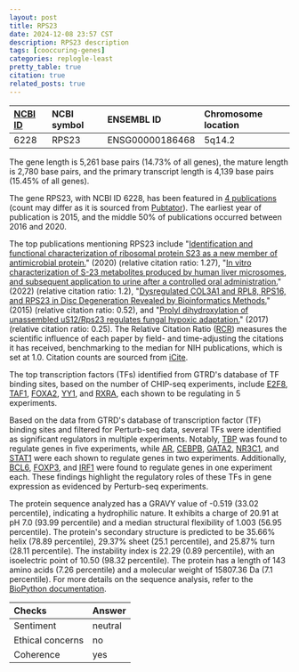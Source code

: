 ```yaml
---
layout: post
title: RPS23
date: 2024-12-08 23:57 CST
description: RPS23 description
tags: [cooccuring-genes]
categories: replogle-least
pretty_table: true
citation: true
related_posts: true
---
```




| [NCBI ID](https://www.ncbi.nlm.nih.gov/gene/6228) | NCBI symbol | ENSEMBL ID | Chromosome location |
| :-------- | :------- | :-------- | :------- |
| 6228  | RPS23 | ENSG00000186468 | 5q14.2 |



The gene length is 5,261 base pairs (14.73% of all genes), the mature length is 2,780 base pairs, and the primary transcript length is 4,139 base pairs (15.45% of all genes).


The gene RPS23, with NCBI ID 6228, has been featured in [4 publications](https://pubmed.ncbi.nlm.nih.gov/?term=%22RPS23%22) (count may differ as it is sourced from [Pubtator](https://academic.oup.com/nar/article/47/W1/W587/5494727)). The earliest year of publication is 2015, and the middle 50% of publications occurred between 2016 and 2020.


The top publications mentioning RPS23 include "[Identification and functional characterization of ribosomal protein S23 as a new member of antimicrobial protein.](https://pubmed.ncbi.nlm.nih.gov/32423862)" (2020) (relative citation ratio: 1.27), "[In vitro characterization of S-23 metabolites produced by human liver microsomes, and subsequent application to urine after a controlled oral administration.](https://pubmed.ncbi.nlm.nih.gov/35182830)" (2022) (relative citation ratio: 1.2), "[Dysregulated COL3A1 and RPL8, RPS16, and RPS23 in Disc Degeneration Revealed by Bioinformatics Methods.](https://pubmed.ncbi.nlm.nih.gov/25893343)" (2015) (relative citation ratio: 0.52), and "[Prolyl dihydroxylation of unassembled uS12/Rps23 regulates fungal hypoxic adaptation.](https://pubmed.ncbi.nlm.nih.gov/29083304)" (2017) (relative citation ratio: 0.25). The Relative Citation Ratio ([RCR](https://journals.plos.org/plosbiology/article?id=10.1371/journal.pbio.1002541)) measures the scientific influence of each paper by field- and time-adjusting the citations it has received, benchmarking to the median for NIH publications, which is set at 1.0. Citation counts are sourced from [iCite](https://icite.od.nih.gov).





The top transcription factors (TFs) identified from GTRD's database of TF binding sites, based on the number of CHIP-seq experiments, include [E2F8](https://www.ncbi.nlm.nih.gov/gene/79733), [TAF1](https://www.ncbi.nlm.nih.gov/gene/6872), [FOXA2](https://www.ncbi.nlm.nih.gov/gene/3170), [YY1](https://www.ncbi.nlm.nih.gov/gene/7528), and [RXRA](https://www.ncbi.nlm.nih.gov/gene/6256), each shown to be regulating in 5 experiments.


Based on the data from GTRD's database of transcription factor (TF) binding sites and filtered for Perturb-seq data, several TFs were identified as significant regulators in multiple experiments. Notably, [TBP](https://www.ncbi.nlm.nih.gov/gene/6872) was found to regulate genes in five experiments, while [AR](https://www.ncbi.nlm.nih.gov/gene/367), [CEBPB](https://www.ncbi.nlm.nih.gov/gene/1054), [GATA2](https://www.ncbi.nlm.nih.gov/gene/2623), [NR3C1](https://www.ncbi.nlm.nih.gov/gene/2908), and [STAT1](https://www.ncbi.nlm.nih.gov/gene/6772) were each shown to regulate genes in two experiments. Additionally, [BCL6](https://www.ncbi.nlm.nih.gov/gene/608), [FOXP3](https://www.ncbi.nlm.nih.gov/gene/5094), and [IRF1](https://www.ncbi.nlm.nih.gov/gene/3802) were found to regulate genes in one experiment each. These findings highlight the regulatory roles of these TFs in gene expression as evidenced by Perturb-seq experiments.








The protein sequence analyzed has a GRAVY value of -0.519 (33.02 percentile), indicating a hydrophilic nature. It exhibits a charge of 20.91 at pH 7.0 (93.99 percentile) and a median structural flexibility of 1.003 (56.95 percentile). The protein's secondary structure is predicted to be 35.66% helix (78.89 percentile), 29.37% sheet (25.1 percentile), and 25.87% turn (28.11 percentile). The instability index is 22.29 (0.89 percentile), with an isoelectric point of 10.50 (98.32 percentile). The protein has a length of 143 amino acids (7.26 percentile) and a molecular weight of 15807.36 Da (7.1 percentile). For more details on the sequence analysis, refer to the [BioPython documentation](https://biopython.org/docs/1.75/api/Bio.SeqUtils.ProtParam.html).



| Checks    | Answer |
| :-------- | :------- |
| Sentiment  | neutral   |
| Ethical concerns | no     |
| Coherence    | yes    |